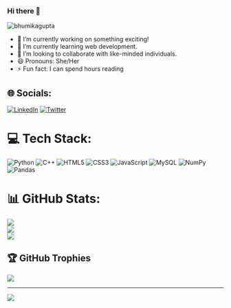 ### Hi there 👋

<p align="left"> <img src="https://komarev.com/ghpvc/?username=bh-g&label=Profile%20views&color=0e75b6&style=flat" alt="bhumikagupta" /> </p>

- 🔭 I’m currently working on something exciting!
- 🌱 I’m currently learning web development.
- 👯 I’m looking to collaborate with like-minded individuals.
- 😄 Pronouns: She/Her
- ⚡ Fun fact: I can spend hours reading


## 🌐 Socials:
[![LinkedIn](https://img.shields.io/badge/LinkedIn-%230077B5.svg?logo=linkedin&logoColor=white)](https://www.linkedin.com/in/bhumika-gupta-9609b122a/) [![Twitter](https://img.shields.io/badge/Twitter-%231DA1F2.svg?logo=Twitter&logoColor=white)](https://twitter.com/Bhumika52139976) 

# 💻 Tech Stack:
![Python](https://img.shields.io/badge/python-3670A0?style=for-the-badge&logo=python&logoColor=ffdd54) ![C++](https://img.shields.io/badge/c++-%2300599C.svg?style=for-the-badge&logo=c%2B%2B&logoColor=white) ![HTML5](https://img.shields.io/badge/html5-%23E34F26.svg?style=for-the-badge&logo=html5&logoColor=white) ![CSS3](https://img.shields.io/badge/css3-%231572B6.svg?style=for-the-badge&logo=css3&logoColor=white) ![JavaScript](https://img.shields.io/badge/javascript-%23323330.svg?style=for-the-badge&logo=javascript&logoColor=%23F7DF1E) ![MySQL](https://img.shields.io/badge/mysql-%2300f.svg?style=for-the-badge&logo=mysql&logoColor=white) ![NumPy](https://img.shields.io/badge/numpy-%23013243.svg?style=for-the-badge&logo=numpy&logoColor=white) ![Pandas](https://img.shields.io/badge/pandas-%23150458.svg?style=for-the-badge&logo=pandas&logoColor=white) 

# 📊 GitHub Stats:
![](https://github-readme-stats.vercel.app/api?username=bh-g&theme=monokai&hide_border=false&include_all_commits=true&count_private=true)<br/>
![](https://github-readme-streak-stats.herokuapp.com/?user=bh-g&theme=monokai&hide_border=false)<br/>
![](https://github-readme-stats.vercel.app/api/top-langs/?username=bh-g&theme=monokai&hide_border=false&include_all_commits=true&count_private=true&layout=compact)

## 🏆 GitHub Trophies
![](https://github-profile-trophy.vercel.app/?username=bh-g&theme=dracula&no-frame=false&no-bg=true&margin-w=4)

---
[![](https://visitcount.itsvg.in/api?id=bh-g&icon=0&color=5)](https://visitcount.itsvg.in)

<!-- Proudly created with GPRM ( https://gprm.itsvg.in ) -->
